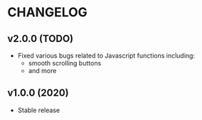 # CHANGELOG

## v2.0.0 (TODO)

* Fixed various bugs related to Javascript functions including:
    * smooth scrolling buttons
    * and more

## v1.0.0 (2020)

* Stable release

